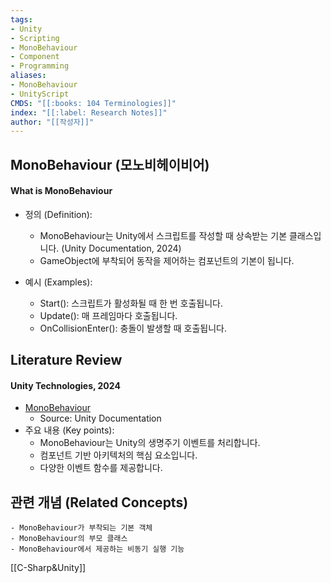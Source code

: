 ```yaml
---
tags:
- Unity
- Scripting
- MonoBehaviour
- Component
- Programming
aliases:
- MonoBehaviour
- UnityScript
CMDS: "[[:books: 104 Terminologies]]" 
index: "[[:label: Research Notes]]"
author: "[[작성자]]" 
---
```


## MonoBehaviour (모노비헤이비어)

#### What is MonoBehaviour

- 정의 (Definition):
	- MonoBehaviour는 Unity에서 스크립트를 작성할 때 상속받는 기본 클래스입니다. (Unity Documentation, 2024)
	- GameObject에 부착되어 동작을 제어하는 컴포넌트의 기본이 됩니다.

- 예시 (Examples):
	- Start(): 스크립트가 활성화될 때 한 번 호출됩니다.
	- Update(): 매 프레임마다 호출됩니다.
	- OnCollisionEnter(): 충돌이 발생할 때 호출됩니다.

## Literature Review

#### Unity Technologies, 2024
- [MonoBehaviour](https://docs.unity3d.com/ScriptReference/MonoBehaviour.html)
	- Source: Unity Documentation
- 주요 내용 (Key points):
	- MonoBehaviour는 Unity의 생명주기 이벤트를 처리합니다.
	- 컴포넌트 기반 아키텍처의 핵심 요소입니다.
	- 다양한 이벤트 함수를 제공합니다.

## 관련 개념 (Related Concepts)

	- MonoBehaviour가 부착되는 기본 객체
	- MonoBehaviour의 부모 클래스
	- MonoBehaviour에서 제공하는 비동기 실행 기능 

[[C-Sharp&Unity]]